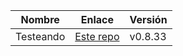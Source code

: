 | Nombre | Enlace | Versión |
|--------|--------|---------|
| Testeando | [Este repo](https://github.com/JJ/IV-20-21) | v0.8.33 |
